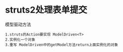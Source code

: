 # struts2处理表单提交

模型驱动方法

    1.struts的Action要实现 ModelDriven<T> 
    2.实例化一个对象
    3.重写 ModelDriven中的getModel方法return上面实例化的对象